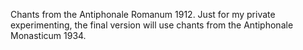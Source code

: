 Chants from the Antiphonale Romanum 1912. Just for my private
experimenting, the final version will use chants from the Antiphonale
Monasticum 1934.